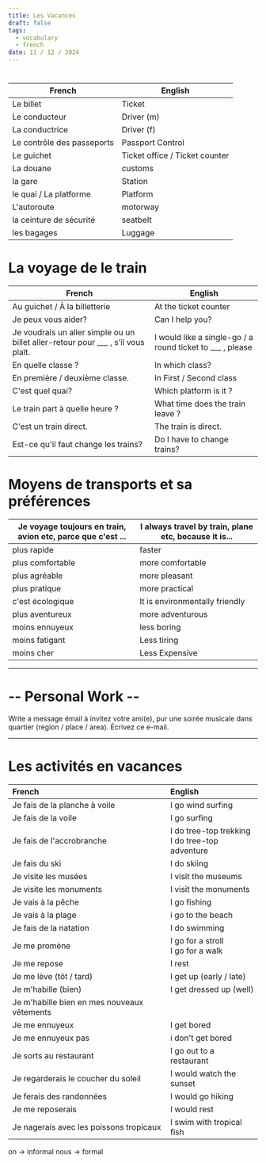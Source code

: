 ```yaml
---
title: Les Vacances
draft: false
tags:
  - vocabulary
  - french
date: 11 / 12 / 2024
---
```


# 

| French                     | English                         |
| -------------------------- | ------------------------------- |
| Le billet                  | Ticket                          |
| Le conducteur              | Driver (m)                      |
| La conductrice             | Driver (f)                      |
| Le contrôle des passeports | Passport Control                |
| Le guichet                 | Ticket  office / Ticket counter |
| La douane                  | customs                         |
| la gare                    | Station                         |
| le quai / La platforme     | Platform                        |
| L'autoroute                | motorway                        |
| la ceinture de sécurité    | seatbelt                        |
| les bagages                | Luggage                         |

# La voyage de le train

| French                                                                            | English                                                   |
| --------------------------------------------------------------------------------- | --------------------------------------------------------- |
| Au guichet / À la billetterie                                                     | At the ticket counter                                     |
| Je peux vous aider?                                                               | Can I help you?                                           |
| Je voudrais un aller simple ou un billet aller-retour pour ___ , s’il vous plaît. | I would like a single-go / a round ticket to ___ , please |
| En quelle classe ?                                                                | In which class?                                           |
| En première / deuxième classe.                                                    | In First / Second class                                   |
| C'est quel quai?                                                                  | Which platform is it ?                                    |
| Le train part à quelle heure ?                                                    | What time does the train leave ?                          |
| C'est un train direct.                                                            | The train is direct.                                      |
| Est-ce qu'il faut change les trains?                                              | Do I have to change trains?                               |

# Moyens de transports et sa préférences 

| Je voyage toujours en train, avion etc, parce que c'est ... | I always travel by train, plane etc, because it is... |
| ----------------------------------------------------------- | ----------------------------------------------------- |
| plus rapide                                                 | faster                                                |
| plus comfortable                                            | more comfortable                                      |
| plus agréable                                               | more pleasant                                         |
| plus pratique                                               | more practical                                        |
| c'est écologique                                            | It is environmentally friendly                        |
| plus aventureux                                             | more adventurous                                      |
| moins ennuyeux                                              | less boring                                           |
| moins fatigant                                              | Less tiring                                           |
| moins cher                                                  | Less Expensive                                        |

---
<h1> -- Personal Work -- </h1>

Write a message émail  à invitez votre ami(e), pur une soirée musicale dans quartier (region / place / area). Écrivez ce e-mail.

---
# Les activités en vacances


| French                                      | English                                            |
| :------------------------------------------ | :------------------------------------------------- |
| Je fais de la planche à voile               | I go wind surfing                                  |
| Je fais de la voile                         | I go surfing                                       |
| Je fais de l'accrobranche                   | I do tree-top trekking <br>I do tree-top adventure |
| Je fais du ski                              | I do skiing                                        |
| Je visite les musées                        | I visit the museums                                |
| Je visite les monuments                     | I visit the monuments                              |
| Je vais à la pêche                          | I go fishing                                       |
| Je vais à la plage                          | i go to the beach                                  |
| Je fais de la natation                      | I do swimming                                      |
| Je me promène                               | I go for a stroll<br>I go for a walk               |
| Je me repose                                | I rest                                             |
| Je me lève (tôt / tard)                     | I get up (early / late)                            |
| Je m'habille (bien)                         | I get dressed up (well)                            |
| Je m'habille bien en mes nouveaux vêtements |                                                    |
| Je me ennuyeux                              | I get bored                                        |
| Je me ennuyeux pas                          | i don't get bored                                  |
| Je sorts au restaurant                      | I go out to a restaurant                           |
| Je regarderais le coucher du soleil         | I would watch the sunset                           |
| Je ferais des randonnées                    | I would go hiking                                  |
| Je me reposerais                            | I would rest                                       |
| Je nagerais avec les poissons tropicaux     | I swim with tropical fish                          |

on -> informal 
nous -> formal

